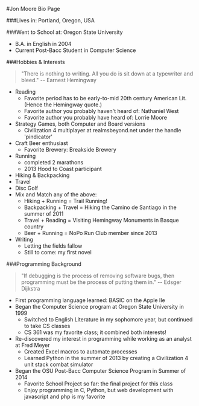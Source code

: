 #Jon Moore Bio Page

###Lives in:
Portland, Oregon, USA

###Went to School at:
Oregon State University
- B.A. in English in 2004
- Current Post-Bacc Student in Computer Science

###Hobbies & Interests
> "There is nothing to writing.  All you do is sit down at a typewriter and bleed."
  --  Earnest Hemingway
  
* Reading
  - Favorite period has to be early-to-mid 20th century American Lit. (Hence the Hemingway quote.)
  - Favorite author you probably haven't heard of:  Nathaniel West
  - Favorite author you probably have heard of:  Lorrie Moore
* Strategy Games, both Computer and Board versions
  - Civilization 4 multiplayer at realmsbeyond.net under the handle 'pindicator'
* Craft Beer enthusiast
  - Favorite Brewery:  Breakside Brewery
* Running
  - completed 2 marathons
  - 2013 Hood to Coast participant
* Hiking & Backpacking
* Travel
* Disc Golf
* Mix and Match any of the above:
  - Hiking + Running = Trail Running!
  - Backpacking + Travel = Hiking the Camino de Santiago in the summer of 2011
  - Travel + Reading = Visiting Hemingway Monuments in Basque country
  - Beer + Running = NoPo Run Club member since 2013
* Writing
  - Letting the fields fallow
  - Still to come: my first novel

  
###Programming Background
> "If debugging is the process of removing software bugs, then programming must be the process of putting them in."
  --  Edsger Dijkstra

* First programming language learned: BASIC on the Apple IIe
* Began the Computer Science program at Oregon State University in 1999
  * Switched to English Literature in my sophomore year, but continued to take CS classes
  * CS 361 was my favorite class; it combined both interests!
* Re-discovered my interest in programming while working as an analyst at Fred Meyer
  * Created Excel macros to automate processes
  * Learned Python in the summer of 2013 by creating a Civilization 4 unit stack combat simulator
* Began the OSU Post-Bacc Computer Science Program in Summer of 2014
  * Favorite School Project so far: the final project for this class
  * Enjoy programming in C, Python, but web development with javascript and php is my favorite